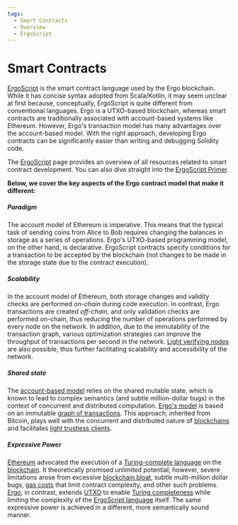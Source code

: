 ```yaml
---
tags:
  - Smart Contracts
  - Overview
  - ErgoScript
---
```


# Smart Contracts

[ErgoScript](https://ergoplatform.org/docs/ErgoScript.pdf) is the smart contract language used by the Ergo blockchain. While it has concise syntax adopted from Scala/Kotlin, it may seem unclear at first because, conceptually, ErgoScript is quite different from conventional languages. Ergo is a UTXO-based blockchain, whereas smart contracts are traditionally associated with account-based systems like Ethereum. However, Ergo's transaction model has many advantages over the account-based model. With the right approach, developing Ergo contracts can be significantly easier than writing and debugging Solidity code.

The [ErgoScript](ergoscript.md) page provides an overview of all resources related to smart contract development. You can also dive straight into the [ErgoScript Primer](ergoscript-primer.md).

**Below, we cover the key aspects of the Ergo contract model that make it different:**

##### Paradigm   

The account model of Ethereum is imperative. This means that the typical task of sending coins from Alice to Bob requires changing the balances in storage as a series of operations. Ergo's UTXO-based programming model, on the other hand, is declarative. ErgoScript contracts specify conditions for a transaction to be accepted by the blockchain (not changes to be made in the storage state due to the contract execution).

##### Scalability

In the account model of Ethereum, both storage changes and validity checks are performed _on-chain_ during code execution. In contrast, Ergo transactions are created _off-chain_, and only validation checks are performed on-chain, thus reducing the number of operations performed by every node on the network. In addition, due to the immutability of the transaction graph, various optimization strategies can improve the throughput of transactions per second in the network. [Light verifying nodes](nipopow_nodes.md) are also possible, thus further facilitating scalability and accessibility of the network.

##### Shared state

The [account-based model](accountveutxo.md) relies on the shared mutable state, which is known to lead to complex semantics (and subtle million-dollar bugs) in the context of concurrent and distributed computation. [Ergo's model](eutxo.md) is based on an immutable [graph of transactions](transactions.md). This approach, inherited from Bitcoin, plays well with the concurrent and distributed nature of [blockchains](protocol-overview.md) and facilitates [light trustless clients](light-spv-node.md).

##### Expressive Power

[Ethereum](accountveutxo.md) advocated the execution of a [Turing-complete language](multi-stage-txs.md) on the [blockchain](protocol-overview.md). It theoretically promised unlimited potential; however, severe limitations arose from excessive [blockchain bloat](storage-rent.md), subtle multi-million dollar bugs, [gas costs](min-fee.md) that limit contract complexity, and other such problems. [Ergo](protocol-overview.md), in contrast, extends [UTXO](eutxo.md) to enable [Turing completeness](multi-stage-txs.md) while limiting the complexity of the [ErgoScript language](ergoscript.md) itself. The same expressive power is achieved in a different, more semantically sound manner.
